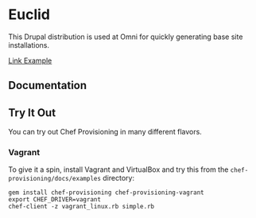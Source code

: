 Euclid
==========

This Drupal distribution is used at Omni for quickly generating base site installations.

[Link Example](http://www.google.com)

Documentation
-------------

Try It Out
----------

You can try out Chef Provisioning in many different flavors.

### Vagrant

To give it a spin, install Vagrant and VirtualBox and try this from the `chef-provisioning/docs/examples` directory:

```
gem install chef-provisioning chef-provisioning-vagrant
export CHEF_DRIVER=vagrant
chef-client -z vagrant_linux.rb simple.rb
```
